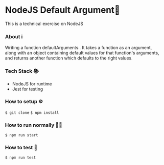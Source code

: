 # NodeJS Default Argument🍏
This is a technical exercise on NodeJS

### About ℹ️

Writing a function defaultArguments . It takes a function as an argument, along with an object
containing default values for that function's arguments, and returns another function which defaults to the right values.

### Tech Stack 📚

 - NodeJS for runtime
 - Jest for testing

### How to setup ⚙️

``
$ git clone
``
``
$ npm install
``

### How to run normally 🏃‍♂️

``
$ npm run start
``

### How to test 🧪

``
$ npm run test
``